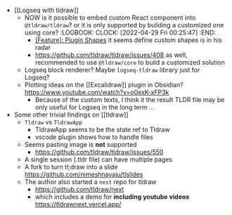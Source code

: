 - [[Logseq with tldraw]]
	- NOW is it possible to embed custom React component into `@tldraw/tldraw`? or it is only supported by building a customized one using core?
	  :LOGBOOK:
	  CLOCK: [2022-04-29 Fri 00:25:47]
	  :END:
		- [[Feature]: Plugin Shapes](https://github.com/tldraw/tldraw/issues/360) it seems define custom shapes is in his radar
		- https://github.com/tldraw/tldraw/issues/408 as well, recommended to use `@tldraw/core` to build a customized solution
	- Logseq block renderer? Maybe `logseq-tldraw` library just for Logseq?
	- Plotting ideas on the [[Excalidraw]] plugin in Obsidian? https://www.youtube.com/watch?v=o0exK-xFP3k
		- Because of the custom texts, I think it the result TLDR file may be only useful for Logseq in the long term ...
- Some other trivial findings on [[tldraw]]
	- `Tldraw` vs `TldrawApp`
		- TldrawApp seems to be the state ref to Tldraw
		- vscode plugin shows how to handle files
	- Seems pasting image is **not** supported
		- https://github.com/tldraw/tldraw/issues/550
	- A single session (.tldr file) can have multiple pages
	- A fork to turn tl;draw into a slide https://github.com/nimeshnayaju/tlslides
	- The author also started a `next` repo for tldraw
		- https://github.com/tldraw/next
		- which includes a demo for **including youtube videos** https://tldrawnext.vercel.app/